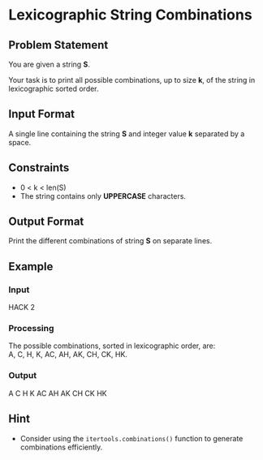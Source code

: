 # Lexicographic String Combinations

## Problem Statement  
You are given a string **S**.  

Your task is to print all possible combinations, up to size **k**, of the string in lexicographic sorted order.

## Input Format  
A single line containing the string **S** and integer value **k** separated by a space.

## Constraints  
- 0 < k < len(S)   
- The string contains only **UPPERCASE** characters.

## Output Format  
Print the different combinations of string **S** on separate lines.

## Example  

### Input  
HACK 2

### Processing  
The possible combinations, sorted in lexicographic order, are:  
A, C, H, K, AC, AH, AK, CH, CK, HK.

### Output  
A
C
H
K
AC
AH
AK
CH
CK
HK

## Hint  
- Consider using the `itertools.combinations()` function to generate combinations efficiently.
